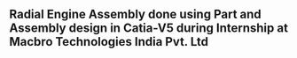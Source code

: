 ## Radial Engine Assembly done using Part and Assembly design in Catia-V5 during Internship at Macbro Technologies India Pvt. Ltd
